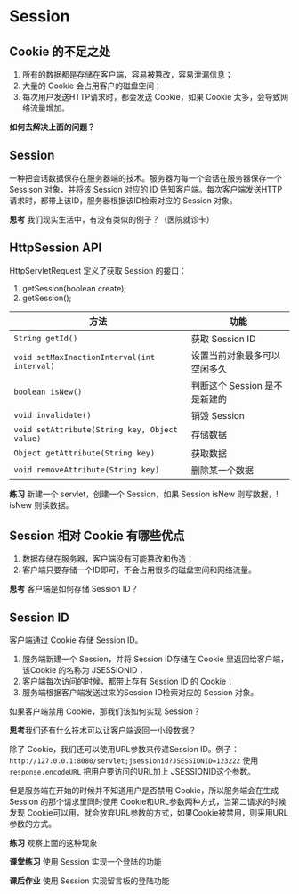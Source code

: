 # Session
## Cookie 的不足之处
1. 所有的数据都是存储在客户端，容易被篡改，容易泄漏信息；
2. 大量的 Cookie 会占用客户的磁盘空间；
3. 每次用户发送HTTP请求时，都会发送 Cookie，如果 Cookie 太多，会导致网络流量增加。

**如何去解决上面的问题？**

## Session 
一种把会话数据保存在服务器端的技术。服务器为每一个会话在服务器保存一个 Sessison 对象，并将该 Session 对应的 ID 告知客户端。每次客户端发送HTTP请求时，都带上该ID，服务器根据该ID检索对应的 Session 对象。

**思考** 我们现实生活中，有没有类似的例子？（医院就诊卡）

## HttpSession API
HttpServletRequest 定义了获取 Session 的接口：
1. getSession(boolean create);
2. getSession();

方法|功能
---|---
`String getId()`|获取 Session ID
`void setMaxInactionInterval(int interval)`|设置当前对象最多可以空闲多久
`boolean isNew()`|判断这个 Session 是不是新建的
`void invalidate()`|销毁 Session
`void setAttribute(String key, Object value)`|存储数据
`Object getAttribute(String key)`|获取数据
`void removeAttribute(String key)`|删除某一个数据

**练习**
新建一个 servlet，创建一个 Session，如果 Session isNew 则写数据，! isNew 则读数据。

## Session 相对 Cookie 有哪些优点
1. 数据存储在服务器，客户端没有可能篡改和伪造；
2. 客户端只要存储一个ID即可，不会占用很多的磁盘空间和网络流量。

**思考** 客户端是如何存储 Session ID？

## Session ID
客户端通过 Cookie 存储 Session ID。
1. 服务端新建一个 Session，并将 Session ID存储在 Cookie 里返回给客户端，该Cookie 的名称为 JSESSIONID；
2. 客户端每次访问的时候，都带上存有 Session ID 的 Cookie；
3. 服务端根据客户端发送过来的Session ID检索对应的 Session 对象。

如果客户端禁用 Cookie，那我们该如何实现 Session？

**思考**我们还有什么技术可以让客户端返回一小段数据？

除了 Cookie，我们还可以使用URL参数来传递Session ID。例子： `http://127.0.0.1:8080/servlet;jsessionid?JSESSIONID=123222`
使用 `response.encodeURL` 把用户要访问的URL加上 JSESSIONID这个参数。

但是服务端在开始的时候并不知道用户是否禁用 Cookie，所以服务端会在生成 Session 的那个请求里同时使用 Cookie和URL参数两种方式，当第二请求的时候发现 Cookie可以用，就会放弃URL参数的方式，如果Cookie被禁用，则采用URL参数的方式。

**练习** 观察上面的这种现象

**课堂练习** 使用 Session 实现一个登陆的功能

**课后作业** 使用 Session 实现留言板的登陆功能
<!--stackedit_data:
eyJoaXN0b3J5IjpbLTE0OTUyOTExNzYsMzU5MTI5OTg2XX0=
-->
<!--stackedit_data:
eyJoaXN0b3J5IjpbOTgyMjgzODQ4LDEzNTUwNTA1MDBdfQ==
-->